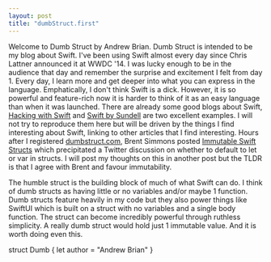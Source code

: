 ```yaml
---
layout: post
title: "dumbStruct.first"
---
```


Welcome to Dumb Struct by Andrew Brian. Dumb Struct is intended to be my blog about Swift. I've been using Swift almost every day since Chris Lattner announced it at WWDC '14. I was lucky enough to be in the audience that day and remember the surprise and excitement I felt from day 1. Every day, I learn more and get deeper into what you can express in the language. Emphatically, I don't think Swift is a dick. However, it is so powerful and feature-rich now it is harder to think of it as an easy language than when it was launched.
There are already some good blogs about Swift, [Hacking with Swift](https://www.hackingwithswift.com) and [Swift by Sundell](https://www.swiftbysundell.com) are two excellent examples. I will not try to reproduce them here but will be driven by the things I find interesting about Swift, linking to other articles that I find interesting. Hours after I registered [dumbstruct.com](http://dumbstruct.com/), Brent Simmons posted [Immutable Swift Structs](https://inessential.com/2020/01/16/immutable_swift_structs) which precipitated a Twitter discussion on whether to default to let or var in structs. I will post my thoughts on this in another post but the TLDR is that I agree with Brent and favour immutability.

The humble struct is the building block of much of what Swift can do. I think of dumb structs as having little or no variables and/or maybe 1 function. Dumb structs feature heavily in my code but they also power things like SwiftUI which is built on a struct with no variables and a single body function. The struct can become incredibly powerful through ruthless simplicity. A really dumb struct would hold just 1 immutable value. And it is worth doing even this.

struct Dumb { let author = "Andrew Brian" }